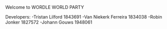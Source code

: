 Welcome to WORDLE WORLD PARTY

Developers:
-Tristan Lilford 1843691
-Van Niekerk Ferreira 1834038 
-Robin Jonker 1827572
-Johann Gouws 1948061
